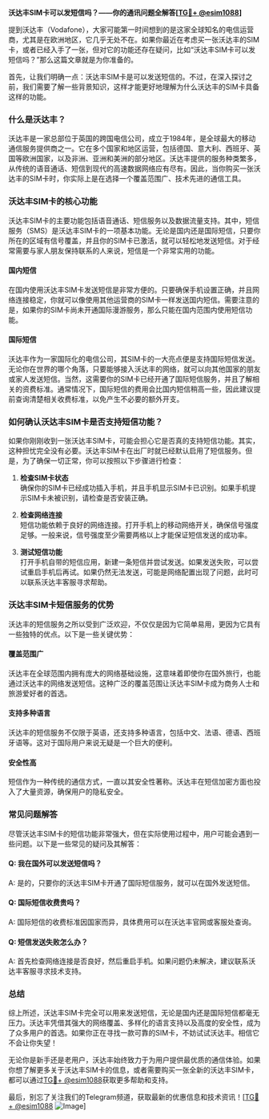 **沃达丰SIM卡可以发短信吗？——你的通讯问题全解答[[TG💪+ @esim1088](https://t.me/s/esim1088)]**

提到沃达丰（Vodafone），大家可能第一时间想到的是这家全球知名的电信运营商，尤其是在欧洲地区，它几乎无处不在。如果你最近在考虑买一张沃达丰的SIM卡，或者已经入手了一张，但对它的功能还存在疑问，比如“沃达丰SIM卡可以发短信吗？”那么这篇文章就是为你准备的。

首先，让我们明确一点：沃达丰SIM卡是可以发送短信的。不过，在深入探讨之前，我们需要了解一些背景知识，这样才能更好地理解为什么沃达丰的SIM卡具备这样的功能。

### 什么是沃达丰？

沃达丰是一家总部位于英国的跨国电信公司，成立于1984年，是全球最大的移动通信服务提供商之一。它在多个国家和地区运营，包括德国、意大利、西班牙、英国等欧洲国家，以及非洲、亚洲和美洲的部分地区。沃达丰提供的服务种类繁多，从传统的语音通话、短信到现代的高速数据网络应有尽有。因此，当你购买一张沃达丰的SIM卡时，你实际上是在选择一个覆盖范围广、技术先进的通信工具。

### 沃达丰SIM卡的核心功能

沃达丰SIM卡的主要功能包括语音通话、短信服务以及数据流量支持。其中，短信服务（SMS）是沃达丰SIM卡的一项基本功能。无论是国内还是国际短信，只要你所在的区域有信号覆盖，并且你的SIM卡已激活，就可以轻松地发送短信。对于经常需要与家人朋友保持联系的人来说，短信是一个非常实用的功能。

#### 国内短信

在国内使用沃达丰SIM卡发送短信是非常方便的。只要确保手机设置正确，并且网络连接稳定，你就可以像使用其他运营商的SIM卡一样发送国内短信。需要注意的是，如果你的SIM卡尚未开通国际漫游服务，那么只能在国内范围内使用短信功能。

#### 国际短信

沃达丰作为一家国际化的电信公司，其SIM卡的一大亮点便是支持国际短信发送。无论你在世界的哪个角落，只要能够接入沃达丰的网络，就可以向其他国家的朋友或家人发送短信。当然，这需要你的SIM卡已经开通了国际短信服务，并且了解相关的资费标准。通常情况下，国际短信的费用会比国内短信稍高一些，因此建议提前查询清楚相关收费标准，以免产生不必要的额外开支。

### 如何确认沃达丰SIM卡是否支持短信功能？

如果你刚刚收到一张沃达丰SIM卡，可能会担心它是否真的支持短信功能。其实，这种担忧完全没有必要。沃达丰SIM卡在出厂时就已经默认启用了短信服务。但是，为了确保一切正常，你可以按照以下步骤进行检查：

1. **检查SIM卡状态**  
   确保你的SIM卡已经成功插入手机，并且手机显示SIM卡已识别。如果手机提示SIM卡未被识别，请检查是否安装正确。

2. **检查网络连接**  
   短信功能依赖于良好的网络连接。打开手机上的移动网络开关，确保信号强度足够。一般来说，信号强度至少需要两格以上才能保证短信发送的成功率。

3. **测试短信功能**  
   打开手机自带的短信应用，新建一条短信并尝试发送。如果发送失败，可以尝试重启手机后再试。如果仍然无法发送，可能是网络配置出现了问题，此时可以联系沃达丰客服寻求帮助。

### 沃达丰SIM卡短信服务的优势

沃达丰的短信服务之所以受到广泛欢迎，不仅仅是因为它简单易用，更因为它具有一些独特的优点。以下是一些关键优势：

#### 覆盖范围广

沃达丰在全球范围内拥有庞大的网络基础设施，这意味着即使你在国外旅行，也能通过沃达丰的网络发送短信。这种广泛的覆盖范围让沃达丰SIM卡成为商务人士和旅游爱好者的首选。

#### 支持多种语言

沃达丰的短信服务不仅限于英语，还支持多种语言，包括中文、法语、德语、西班牙语等。这对于国际用户来说无疑是一个巨大的便利。

#### 安全性高

短信作为一种传统的通信方式，一直以其安全性著称。沃达丰在短信加密方面也投入了大量资源，确保用户的隐私安全。

### 常见问题解答

尽管沃达丰SIM卡的短信功能非常强大，但在实际使用过程中，用户可能会遇到一些问题。以下是一些常见的疑问及其解答：

#### Q: 我在国外可以发送短信吗？
A: 是的，只要你的沃达丰SIM卡开通了国际短信服务，就可以在国外发送短信。

#### Q: 国际短信收费贵吗？
A: 国际短信的收费标准因国家而异，具体费用可以在沃达丰官网或客服处查询。

#### Q: 短信发送失败怎么办？
A: 首先检查网络连接是否良好，然后重启手机。如果问题仍未解决，建议联系沃达丰客服寻求技术支持。

### 总结

综上所述，沃达丰SIM卡完全可以用来发送短信，无论是国内还是国际短信都毫无压力。沃达丰凭借其强大的网络覆盖、多样化的语言支持以及高度的安全性，成为了众多用户的首选。如果你正在寻找一款可靠的SIM卡，不妨试试沃达丰。相信它不会让你失望！

无论你是新手还是老用户，沃达丰始终致力于为用户提供最优质的通信体验。如果你想了解更多关于沃达丰SIM卡的信息，或者需要购买一张全新的沃达丰SIM卡，都可以通过[TG💪+ @esim1088](https://t.me/s/esim1088)获取更多帮助和支持。

最后，别忘了关注我们的Telegram频道，获取最新的优惠信息和技术资讯！[[TG💪+ @esim1088](https://t.me/s/esim1088) ![Image](https://i.postimg.cc/4NQfJmqS/Snipaste-2025-05-13-00-14-12.png)]